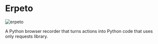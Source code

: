 # Erpeto

![erpeto](https://github.com/RazorBest/erpeto/assets/22615594/4532dbb6-226b-4cb3-ad91-6ac0c72f71e9)


A Python browser recorder that turns actions into Python code that uses only
requests library.
